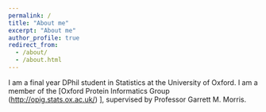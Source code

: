 ```yaml
---
permalink: /
title: "About me"
excerpt: "About me"
author_profile: true
redirect_from: 
  - /about/
  - /about.html
---
```


I am a final year DPhil student in Statistics at the University of Oxford. I am a member of the [Oxford Protein Informatics Group (http://opig.stats.ox.ac.uk/) ], supervised by Professor Garrett M. Morris.



